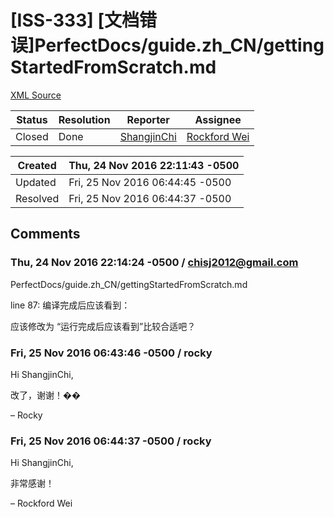 # [ISS-333] [文档错误]PerfectDocs/guide.zh_CN/gettingStartedFromScratch.md  

[XML Source](./xml/ISS-333.xml)
<p></p>





Status|Resolution|Reporter|Assignee
------|----------|--------|--------
Closed|Done|[ShangjinChi](chisj2012@gmail.com)|[Rockford Wei]($rocky)





Created|Thu, 24 Nov 2016 22:11:43 -0500
-------|--------------
Updated|Fri, 25 Nov 2016 06:44:45 -0500
Resolved|Fri, 25 Nov 2016 06:44:37 -0500


## Comments




### Thu, 24 Nov 2016 22:14:24 -0500 / chisj2012@gmail.com 

<p><p>PerfectDocs/guide.zh_CN/gettingStartedFromScratch.md</p>

<p>line 87:  编译完成后应该看到：  </p>

<p>应该修改为 “运行完成后应该看到”比较合适吧？</p></p>


### Fri, 25 Nov 2016 06:43:46 -0500 / rocky 

<p><p>Hi ShangjinChi,</p>

<p>改了，谢谢！��</p>

<p>– Rocky</p></p>


### Fri, 25 Nov 2016 06:44:37 -0500 / rocky 

<p><p>Hi ShangjinChi,</p>

<p>非常感谢！</p>

<p>– Rockford Wei</p></p>


